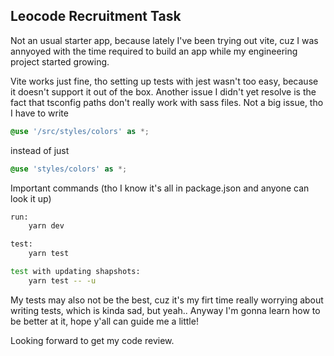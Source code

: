 ## Leocode Recruitment Task

Not an usual starter app, because lately I've been trying out vite, cuz I was annyoyed with the time required to build an app while my engineering project started growing.

Vite works just fine, tho setting up tests with jest wasn't too easy, because it doesn't support it out of the box. Another issue I didn't yet resolve is the fact that tsconfig paths don't really work with sass files. Not a big issue, tho I have to write
```scss
@use '/src/styles/colors' as *;
```
instead of just
```scss
@use 'styles/colors' as *;
```

Important commands (tho I know it's all in package.json and anyone can look it up)

```bash
run:
    yarn dev

test: 
    yarn test

test with updating shapshots:
    yarn test -- -u
```

My tests may also not be the best, cuz it's my firt time really worrying about writing tests, which is kinda sad, but yeah..
Anyway I'm gonna learn how to be better at it, hope y'all can guide me a little!

Looking forward to get my code review.
